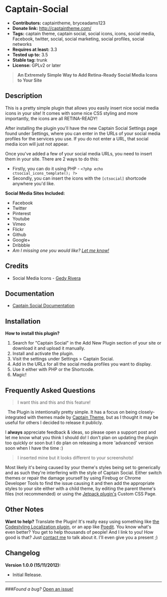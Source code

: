 Captain-Social
==============

* **Contributors:** captaintheme, bryceadams123
* **Donate link:** http://captaintheme.com/
* **Tags:** captain theme, captain social, social icons, icons, social media, Facebook, twitter, social, social marketing, social profiles, social networks
* **Requires at least:** 3.3
* **Tested up to:** 3.5
* **Stable tag:** trunk
* **License:** GPLv2 or later

>	**An Extremely Simple Way to Add Retina-Ready Social Media Icons to Your Site**

## Description

This is a pretty simple plugin that allows you easily insert nice social media icons in your site! It comes with some nice CSS styling and more importantly, the icons are all RETINA-READY!

After installing the plugin you'll have the new Captain Social Settings page found under Settings, where you can enter in the URLs of your social media profiles for the services you use. If you do not enter a URL, that social media icon will just not appear.

Once you've added a few of your social media URLs, you need to insert them in your site. There are 2 ways to do this:

* Firstly, you can do it using PHP - `<?php echo ctsocial_icons_template(); ?>`
* Secondly, you can insert the icons with the `[ctsocial]` shortcode anywhere you'd like.

**Social Media Sites Included:**

* Facebook
* Twitter
* Pinterest
* Youtube
* Vimeo
* Flickr
* Github
* Google+
* Dribbble
* *Am I missing one you would like? [Let me know!](mailto:bryce@captaintheme.com)*


## Credits

* Social Media Icons - [Gedy Rivera](http://lifetreecreative.com/)


## Documentation
*	[Captain Social Documentation](http://cpthe.me/socialdocs)

## Installation

**How to install this plugin?**

1. Search for "Captain Social" in the Add New Plugin section of your site or download it and upload it manually.
1. Install and activate the plugin.
1. Visit the settings under Settings > Captain Social.
1. Add in the URLs for all the social media profiles you want to display.
1. Use it either with PHP or the Shortcode.
1. Magic!

## Frequently Asked Questions

>	I want this and this and this feature!

  The Plugin is intentionally pretty simple. It has a focus on being closely-integrated with themes made by [Captain Theme](http://captaintheme.com/), but as I thought it may be useful for others I decided to release it publicly.

I **always** appreciate feedback & ideas, so please open a support post and let me know what you think I should do! I don't plan on updating the plugin too quickly or soon but I do plan on releasing a more 'advanced' version soon when I have the time :)

>	I inserted mine but it looks different to your screenshots!



Most likely it's being caused by your theme's styles being set to generically and as such they're interfering with the style of Captain Social. Either switch themes or repair the damage yourself by using Firebug or Chrome Developer Tools to find the issue causing it and then add the appropriate styles to your site either with a child theme, by editing the parent theme's files (not recommended) or using the [Jetpack plugin's](http://wordpress.org/extend/plugins/jetpack/) Custom CSS Page.


## Other Notes

**Want to help?** Translate the Plugin! It's really easy using something like [the Codestyling Localization plugin](http://www.code-styling.de/english/development/wordpress-plugin-codestyling-localization-en), or an app like [Poedit](http://www.poedit.net/). You know what's even better? You get to help thousands of people! And I link to you! How good is that? Just [contact me](mailto:bryce@captaintheme.com) to talk about it. I'll even give you a present ;)


## Changelog

**Version 1.0.0 (15/11/2012):**

*	Initial Release.

---

###*Found a bug?* [Open an issue!](https://github.com/bryceadams/Captain-Social/issues)